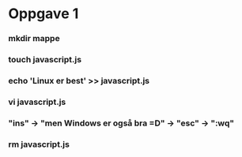 # Oppgave 1

### mkdir mappe
### touch javascript.js
### echo 'Linux er best' >> javascript.js 
### vi javascript.js 
### "ins" -> "men Windows er også bra =D" -> "esc" -> ":wq"
### rm javascript.js

